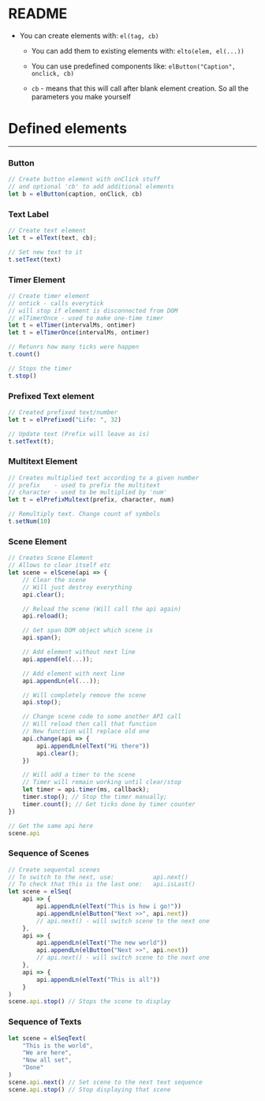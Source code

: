 # README

* You can create elements with: `el(tag, cb)`
	* You can add them to existing elements with: `elto(elem, el(...))`
	* You can use predefined components like: `elButton("Caption", onclick, cb)`

	* `cb` - means that this will call after blank element creation. So all the parameters you make yourself

# Defined elements
---



### Button
```js
// Create button element with onClick stuff
// and optional 'cb' to add additional elements
let b = elButton(caption, onClick, cb)
```



### Text Label
```js
// Create text element
let t = elText(text, cb);

// Set new text to it
t.setText(text)
```



### Timer Element
```js
// Create timer element
// ontick - calls everytick
// will stop if element is disconnected from DOM
// elTimerOnce - used to make one-time timer
let t = elTimer(intervalMs, ontimer)
let t = elTimerOnce(intervalMs, ontimer)

// Retunrs how many ticks were happen
t.count()

// Stops the timer
t.stop()
```




### Prefixed Text element
```js
// Created prefixed text/number
let t = elPrefixed("Life: ", 32)

// Update text (Prefix will leave as is)
t.setText(t);
```




### Multitext Element
```js
// Creates multiplied text according to a given number
// prefix    - used to prefix the multitext
// character - used to be multiplied by 'num'
let t = elPrefixMultext(prefix, character, num)

// Remultiply text. Change count of symbols
t.setNum(10)
```



### Scene Element
```js
// Creates Scene Element
// Allows to clear itself etc
let scene = elScene(api => {
    // Clear the scene
    // Will just destroy everything
    api.clear();

    // Reload the scene (Will call the api again)
    api.reload();

    // Get span DOM object which scene is
    api.span();

    // Add element without next line
    api.append(el(...));

    // Add element with next line
    api.appendLn(el(...));

    // Will completely remove the scene
    api.stop();

    // Change scene code to some another API call
    // Will reload then call that function
    // New function will replace old one
    api.change(api => {
        api.appendLn(elText("Hi there"))
        api.clear();
    })

    // Will add a timer to the scene
    // Timer will remain working until clear/stop
    let timer = api.timer(ms, callback);
    timer.stop(); // Stop the timer manually;
    timer.count(); // Get ticks done by timer counter
})

// Get the same api here
scene.api
```




### Sequence of Scenes
```js
// Create sequental scenes
// To switch to the next, use:           api.next()
// To check that this is the last one:   api.isLast()
let scene = elSeq(
    api => {
        api.appendLn(elText("This is how i go!"))
        api.appendLn(elButton("Next >>", api.next))
        // api.next() - will switch scene to the next one
    },
    api => {
        api.appendLn(elText("The new world"))
        api.appendLn(elButton("Next >>", api.next))
        // api.next() - will switch scene to the next one
    },
    api => {
        api.appendLn(elText("This is all"))
    }
)
scene.api.stop() // Stops the scene to display
```




### Sequence of Texts
```js
let scene = elSeqText(
    "This is the world",
    "We are here",
    "Now all set",
    "Done"
)
scene.api.next() // Set scene to the next text sequence
scene.api.stop() // Stop displaying that scene
```